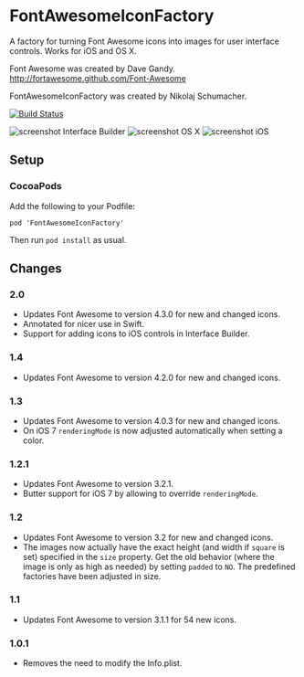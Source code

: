 FontAwesomeIconFactory
======================

A factory for turning Font Awesome icons into images for user interface
controls. Works for iOS and OS X.

Font Awesome was created by Dave Gandy.
http://fortawesome.github.com/Font-Awesome

FontAwesomeIconFactory was created by Nikolaj Schumacher.

[![Build Status](https://travis-ci.org/nschum/FontAwesomeIconFactory.png?branch=master)](https://travis-ci.org/nschum/FontAwesomeIconFactory)

![screenshot Interface Builder](https://nschum.github.io/FontAwesomeIconFactory/screenshot-IB@2x.png)
![screenshot OS X](https://nschum.github.io/FontAwesomeIconFactory/screenshot-OSX@2x.png)
![screenshot iOS](https://nschum.github.io/FontAwesomeIconFactory/screenshot-iOS@2x.png)

Setup
-----

### CocoaPods ###

Add the following to your Podfile:

    pod 'FontAwesomeIconFactory'

Then run `pod install` as usual.

Changes
-------

### 2.0 ###

- Updates Font Awesome to version 4.3.0 for new and changed icons.
- Annotated for nicer use in Swift.
- Support for adding icons to iOS controls in Interface Builder.

### 1.4 ###

- Updates Font Awesome to version 4.2.0 for new and changed icons.

### 1.3 ###

- Updates Font Awesome to version 4.0.3 for new and changed icons.
- On iOS 7 `renderingMode` is now adjusted automatically when setting a color.

### 1.2.1 ###

- Updates Font Awesome to version 3.2.1.
- Butter support for iOS 7 by allowing to override `renderingMode`.

### 1.2 ###

- Updates Font Awesome to version 3.2 for new and changed icons.
- The images now actually have the exact height (and width if `square` is set)
  specified in the `size` property. Get the old behavior (where the image is
  only as high as needed) by setting `padded` to `NO`. The predefined factories
  have been adjusted in size.

### 1.1 ###

- Updates Font Awesome to version 3.1.1 for 54 new icons.

### 1.0.1 ###

- Removes the need to modify the Info.plist.
